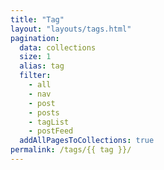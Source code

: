```yaml
---
title: "Tag"
layout: "layouts/tags.html"
pagination:
  data: collections
  size: 1
  alias: tag
  filter:
    - all
    - nav
    - post
    - posts
    - tagList
    - postFeed
  addAllPagesToCollections: true
permalink: /tags/{{ tag }}/
---
```

